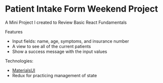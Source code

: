 # Patient Intake Form Weekend Project

A Mini Project I created to Review Basic React Fundamentals

Features

- Input fields: name, age, symptoms, and insurance number
- A view to see all of the current patients
- Show a success message with the input values

Technologies:

- [MaterialsUI](https://mui.com/material-ui/getting-started/installation/)
- Redux for practicing management of state
